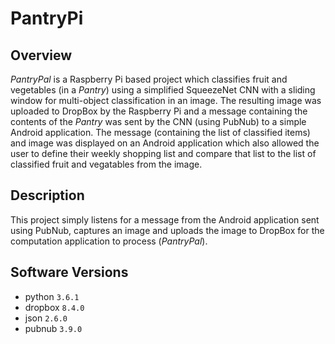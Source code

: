 # PantryPi

## Overview
_PantryPal_ is a Raspberry Pi based project which classifies fruit and vegetables (in a _Pantry_) using a simplified SqueezeNet CNN with a sliding window for multi-object classification in an image. The resulting image was uploaded to DropBox by the Raspberry Pi and a message containing the contents of the _Pantry_ was sent by the CNN (using PubNub) to a simple Android application. The message (containing the list of classified items) and image was displayed on an Android application which also allowed the user to define their weekly shopping list and compare that list to the list of classified fruit and vegatables from the image.

## Description
This project simply listens for a message from the Android application sent using PubNub, captures an image and uploads the image to DropBox for the computation application to process (_PantryPal_).

## Software Versions
- python    `3.6.1`
- dropbox   `8.4.0`
- json      `2.6.0`
- pubnub    `3.9.0`
